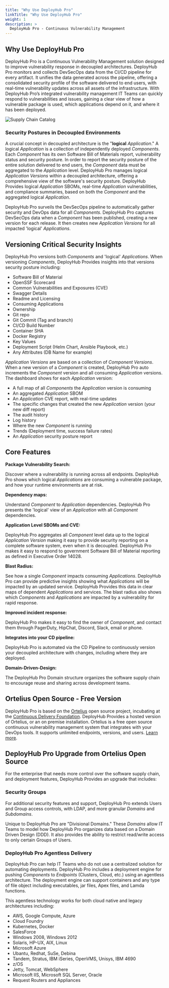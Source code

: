```yaml
---
title: "Why Use DeployHub Pro"
linkTitle: "Why Use DeployHub Pro"
weight: 1
description: >
  DeployHub Pro - Continuous Vulnerability Management
---
```


## Why Use DeployHub Pro

DeployHub Pro is a Continuous Vulnerability Management solution designed to improve vulnerability response in decoupled architectures. DeployHub Pro monitors and collects DevSecOps data from the CI/CD pipeline for every artifact. It unifies the data generated across the pipeline, offering a consolidated security profile of the software delivered to end users, with real-time vulnerability updates across all assets of the infrastructure. With DeployHub Pro’s integrated vulnerability management IT Teams can quickly respond to vulnerabilities and issues, gaining a clear view of how a vulnerable package is used, which applications depend on it, and where it has been deployed.  

![Supply Chain Catalog](/userguide/images/supplychaincatalog.png/)

### Security Postures in Decoupled Environments

A crucial concept in decoupled architecture is the "<strong>logical</strong> _Application_." A logical _Application_ is a collection of independently deployed _Components_. Each _Component_ has its own Software Bill of Materials report, vulnerability status and security posture. In order to report the security posture of the entire solution delivered to end users, the _Component_ data must be aggregated to the _Application_ level. DeployHub Pro manages logical _Application Versions_ within a decoupled architecture, offering a comprehensive view of the software's security posture. DeployHub Provides logical _Application_ SBOMs, real-time _Application_ vulnerabilities, and compliance summaries, based on both the _Component_ and the aggregated logical _Application_. 

DeployHub Pro surveils the DevSecOps pipeline to automatically gather security and DevOps data for all _Components_. DeployHub Pro captures DevSecOps data when a _Component_ has been published, creating a new version for each release. It then creates new _Application Versions_ for all impacted 'logical' _Applications_.

## Versioning Critical Security Insights

DeployHub Pro versions both _Components_ and 'logical' _Applications_.  When versioning _Components_, DeployHub Provides insights into that versions security posture including:

- Software Bill of Material
- OpenSSF Scorecard 
- Common Vulnerabilities and Exposures (CVE)
- Swagger Details
- Readme and Licensing
- Consuming Applications
- Ownership
- Git repo
- Git Commit (Tag and branch)
- CI/CD Build Number
- Container SHA
- Docker Registry
- Key Values
- Deployment Script (Helm Chart, Ansible Playbook, etc.)
- Any Attributes (DB Name for example)

 _Application Versions_ are based on a collection of _Component Versions_. When a new version of a _Component_ is created, DeployHub Pro auto increments the _Component_ version and all consuming _Application_ versions.  The dashboard shows for each _Application_ version:

- A full map of all _Components_ the _Application_ version is consuming
- An aggregated _Application_ SBOM
- An _Application_ CVE report, with real-time updates
- The specific changes that created the new _Application_ version (your new diff report)
- The audit history
- Log history
- Where the new _Component_ is running
- Trends (Deployment time, success failure rates)
- An _Application_ security posture report


## Core Features

**Package Vulnerability Search:**

 Discover where a vulnerability is running across all endpoints. DeployHub Pro shows which logical _Applications_ are consuming a vulnerable package, and how your runtime environments are at risk. 

**Dependency maps:** 

Understand _Component_ to _Application_ dependencies. DeployHub Pro presents the 'logical' view of an _Application_ with all _Component_ dependencies. 

**Application Level SBOMs and CVE:** 

DeployHub Pro aggregates all _Component_ level data up to the logical _Application Version_ making it easy to provide security reporting on a complete software system, even when it is decoupled. DeployHub Pro makes it easy to respond to government Software Bill of Material reporting as defined in Executive Order 14028. 

**Blast Radius:**

See how a single _Component_ impacts consuming _Applications_. DeployHub Pro can provide predictive insights showing what _Applications_ will be impacted by an updated service. DeployHub Provides this data in clear maps of dependent _Applications_ and services. The blast radius also shows which _Components_ and _Applications_ are impacted by a vulnerability for rapid response. 

**Improved incident response:**

 DeployHub Pro makes it easy to find the owner of _Component_, and contact them through PagerDuty, HipChat, Discord, Slack, email or phone.

**Integrates into your CD pipeline:** 

DeployHub Pro is automated via the CD Pipeline to continuously version your decoupled architecture with changes, including where they are deployed.

**Domain-Driven-Design:**

 The DeployHub Pro Domain structure organizes the software supply chain to encourage reuse and sharing across development teams.

## Ortelius Open Source - Free Version

DeployHub Pro is based on the [Ortelius](https://www.Ortelius.io/) open source project, incubating at the [Continuous Delivery Foundation](https://cd.foundation). DeployHub Provides a hosted version of Ortelius, or an on premise installation. Ortelius is a free open source continuous vulnerability management system that integrates with your DevOps tools. It supports unlimited endpoints, versions, and users. [Learn more](/userguide/0-ortelius-tutorial/). 

## DeployHub Pro Upgrade from Ortelius Open Source

For the enterprise that needs more control over the software supply chain, and deployment features, DeployHub Provides an upgrade that includes:

### Security Groups
For additional security features and support, DeployHub Pro extends Users and Group access controls, with LDAP, and more granular _Domains_ and _Subdomains_.

Unique to DeployHub Pro are "Divisional Domains." These _Domains_ allow IT Teams to model how DeployHub Pro organizes data based on a Domain Driven Design (DDD).  It also provides the ability to restrict read/write access to only certain Groups of Users.


### DeployHub Pro Agentless Delivery

DeployHub Pro can help IT Teams who do not use a centralized solution for automating deployments. DeployHub Pro includes a deployment engine for pushing _Components_ to _Endpoints_ (Clusters, Cloud, etc.) using an agentless architecture. The deployment engine can support containers and any type of file object including executables, jar files, Apex files, and Lamda functions.

This agentless technology works for both cloud native and legacy architectures including:

- AWS, Google Compute, Azure
- Cloud Foundry
- Kubernetes, Docker
- SalesForce
- Windows 2008, Windows 2012
- Solaris, HP-UX, AIX, Linux
- Microsoft Azure
- Ubantu, Redhat, SuSe, Debina
- Tandem, Stratus, IBM iSeries, OpenVMS, Unisys, IBM 4690
- z/OS
- Jetty, Tomcat, WebSphere
- Microsoft IIS, Microsoft SQL Server, Oracle
- Request Routers and Appliances

